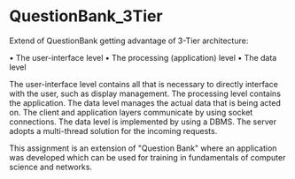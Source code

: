 QuestionBank_3Tier
==================

Extend of QuestionBank getting advantage of 3-Tier architecture:

• The user-interface level
• The processing (application) level
• The data level

The user-interface level contains all that is necessary to directly interface with the user, such
as display management. The processing level contains the application. 
The data level manages the actual data that is being acted on.
The client and application layers communicate by using socket connections.
The data level is implemented by using a DBMS.
The server adopts a multi-thread solution for the incoming requests.

This assignment is an extension of "Question Bank" where an application was
developed which can be used for training in fundamentals of computer science and networks.
